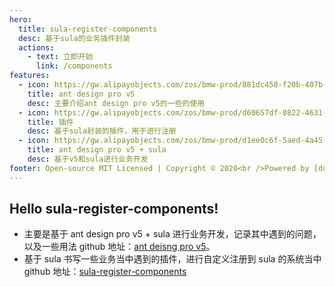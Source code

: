 ```yaml
---
hero:
  title: sula-register-components
  desc: 基于sula的业务插件封装
  actions:
    - text: 立即开始
      link: /components
features:
  - icon: https://gw.alipayobjects.com/zos/bmw-prod/881dc458-f20b-407b-947a-95104b5ec82b/k79dm8ih_w144_h144.png
    title: ant design pro v5
    desc: 主要介绍ant design pro v5的一些的使用
  - icon: https://gw.alipayobjects.com/zos/bmw-prod/d60657df-0822-4631-9d7c-e7a869c2f21c/k79dmz3q_w126_h126.png
    title: 插件
    desc: 基于sula封装的插件，用于进行注册
  - icon: https://gw.alipayobjects.com/zos/bmw-prod/d1ee0c6f-5aed-4a45-a507-339a4bfe076c/k7bjsocq_w144_h144.png
    title: ant design pro v5 + sula
    desc: 基于v5和sula进行业务开发
footer: Open-source MIT Licensed | Copyright © 2020<br />Powered by [dumi](https://d.umijs.org)
---
```


## Hello sula-register-components!

- 主要是基于 ant design pro v5 + sula 进行业务开发，记录其中遇到的问题，以及一些用法 github 地址：[ant deisng pro v5](https://github.com/rodchen-king/ant-design-pro-v5)。
- 基于 sula 书写一些业务当中遇到的插件，进行自定义注册到 sula 的系统当中 github 地址：[sula-register-components](https://github.com/rodchen-king/sula-register-components)

